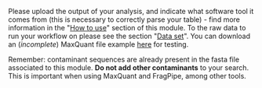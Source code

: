 
Please upload the output of your analysis, and indicate what software
tool it comes from (this is necessary to correctly parse your table) - find more information in the "[How to use](https://proteobench.readthedocs.io/en/latest/available-modules/active-modules/2-quant-lfq-ion-dda/#how-to-use)" section of this module. To the raw data to run your workflow on please see the section "[Data set](https://proteobench.readthedocs.io/en/latest/available-modules/active-modules/2-quant-lfq-ion-dda/#data-set)". You can download an (*incomplete*) MaxQuant file example [here](https://raw.githubusercontent.com/Proteobench/ProteoBench/refs/heads/main/test/data/dda_quant/MaxQuant_2_5_1_evidence_sample.txt) for testing.

Remember: contaminant sequences are already present in the fasta file 
associated to this module. **Do not add other contaminants** to your 
search. This is important when using MaxQuant and FragPipe, among other tools.
